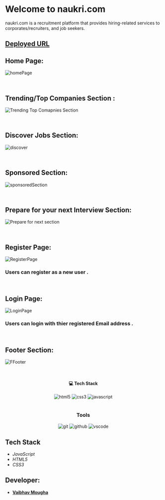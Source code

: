 # Welcome to naukri.com
naukri.com  is a recruitment platform that provides hiring-related services to corporates/recruiters, and job seekers.

## [Deployed URL]( https://jobrecuitment.netlify.app/)


## Home Page:
![homePage](https://user-images.githubusercontent.com/107460451/205791269-908f85a3-3cfa-4dd6-869d-f2e4ccdfa72e.jpg)


<br/>

## Trending/Top Companies Section :

![Trending Top Comapnies Section](https://user-images.githubusercontent.com/107460451/205792782-f626323c-45ea-4158-b5b5-3440431f9892.jpg)


<br/>

## Discover Jobs Section:

![discover](https://user-images.githubusercontent.com/107460451/205792835-9885695a-5306-41c2-bd27-f6d9df0c4350.jpg)


<br/>

## Sponsored Section:

![sponsoredSection](https://user-images.githubusercontent.com/107460451/205792887-c8a5404c-1d87-4c17-aa47-f015eac1edc6.jpg)


<br/>

## Prepare for your next Interview Section:

![Prepare for next section](https://user-images.githubusercontent.com/107460451/205792925-27ff6a15-35b5-47a2-a586-da1d1a733b63.jpg)


<br/>

## Register Page:
![RegisterPage](https://user-images.githubusercontent.com/107460451/205793039-1ad35ae3-0af8-4638-ac10-40fcfade040c.jpg)

<h3>Users can register as a new user .</h3>


<br/>

## Login Page:
![LoginPage](https://user-images.githubusercontent.com/107460451/205793329-59831d9a-a736-4e68-be2d-e5e055523d29.jpg)

<h3>Users can login with thier registered Email address .</h3>

<br/>

## Footer Section:
![FFooter](https://user-images.githubusercontent.com/107460451/205799247-5171e3e4-fe43-4c2d-b068-376eabe28f9c.jpg)

<br/>
<h4 align="center">💻 Tech Stack</h4>
 <div align="center">
 <img src="https://img.shields.io/badge/html5-%23E34F26.svg?style=for-the-badge&logo=html5&logoColor=white" align="center" alt="html5">
 <img src = "https://img.shields.io/badge/css3-%231572B6.svg?style=for-the-badge&logo=css3&logoColor=white" align="center" alt="css3">
 <img src="https://img.shields.io/badge/javascript-%23323330.svg?style=for-the-badge&logo=javascript&logoColor=%23F7DF1E"  align="center" alt="javascript" />
</div>
<br/>



<div align="center"><h3 align="center">Tools</h3> 
   <img src="https://img.shields.io/badge/netlify-%23000000.svg?style=for-the-badge&logo=netlify&logoColor=#00C7B7" align="center" alt="git"/>
  <img src="https://img.shields.io/badge/GitHub-100000?style=for-the-badge&logo=github&logoColor=white"  align="center" alt="github"/>
   <img src="https://img.shields.io/badge/Visual%20Studio-5C2D91.svg?style=for-the-badge&logo=visual-studio&logoColor=white"  align="center" alt="vscode"/>
    
      
</div>





## Tech Stack


- *JavaScript*
- *HTML5*
- *CSS3*


## Developer:

- **[Vaibhav Mougha](https://github.com/vaibhav-mougha)**
    
